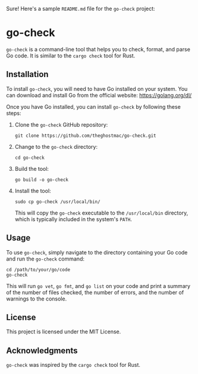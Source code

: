 Sure! Here's a sample `README.md` file for the `go-check` project:

# go-check

`go-check` is a command-line tool that helps you to check, format, and parse Go code. It is similar to the `cargo check` tool for Rust.

## Installation

To install `go-check`, you will need to have Go installed on your system. You can download and install Go from the official website: https://golang.org/dl/

Once you have Go installed, you can install `go-check` by following these steps:

1. Clone the `go-check` GitHub repository:

   ```
   git clone https://github.com/theghostmac/go-check.git
   ```

2. Change to the `go-check` directory:

   ```
   cd go-check
   ```

3. Build the tool:

   ```
   go build -o go-check
   ```

4. Install the tool:

   ```
   sudo cp go-check /usr/local/bin/
   ```

   This will copy the `go-check` executable to the `/usr/local/bin` directory, which is typically included in the system's `PATH`.

## Usage

To use `go-check`, simply navigate to the directory containing your Go code and run the `go-check` command:

```
cd /path/to/your/go/code
go-check
```

This will run `go vet`, `go fmt`, and `go list` on your code and print a summary of the number of files checked, the number of errors, and the number of warnings to the console.

## License

This project is licensed under the MIT License.

## Acknowledgments

`go-check` was inspired by the `cargo check` tool for Rust.